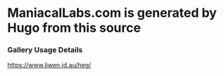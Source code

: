 # ManiacalLabs.com is generated by Hugo from this source


### Gallery Usage Details

https://www.liwen.id.au/heg/